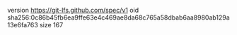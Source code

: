 version https://git-lfs.github.com/spec/v1
oid sha256:0c86b45fb6ea9ffe63e4c469ae8da68c765a58dbab6aa8980ab129a13e6fa763
size 167
